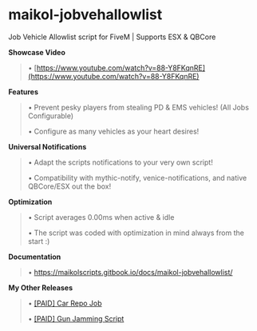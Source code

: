 # maikol-jobvehallowlist
Job Vehicle Allowlist script for FiveM | Supports ESX &amp; QBCore


**Showcase Video**
> • [https://www.youtube.com/watch?v=88-Y8FKqnRE](https://www.youtube.com/watch?v=88-Y8FKqnRE)


**Features**
> • Prevent pesky players from stealing PD & EMS vehicles! (All Jobs Configurable)
> 
> • Configure as many vehicles as your heart desires!

**Universal Notifications**
> • Adapt the scripts notifications to your very own script! 
> 
> • Compatibility with mythic-notify, venice-notifications, and native QBCore/ESX out the box!

**Optimization**
> • Script averages 0.00ms when active & idle
> 
> • The script was coded with optimization in mind always from the start :)

**Documentation**
> • https://maikolscripts.gitbook.io/docs/maikol-jobvehallowlist/


**My Other Releases**
> • [[PAID] Car Repo Job](https://forum.cfx.re/t/qbcore-car-repo-job-w-leveling-tier-system/4850804)
> 
> • [[PAID] Gun Jamming Script](https://forum.cfx.re/t/qbcore-esx-gun-jamming-script/4937117)

